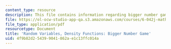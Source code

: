 ```yaml
---
content_type: resource
description: This file contains information regarding bigger number game.
file: https://ol-ocw-studio-app-qa.s3.amazonaws.com/courses/6-042j-mathematics-for-computer-science-spring-2015/4f9b82d254399041862ae1c13ffc014a_MIT6_042JS15_BigerNmberGme.pdf
file_type: application/pdf
resourcetype: Document
title: 'Random Variables, Density Functions: Bigger Number Game'
uid: 4f9b82d2-5439-9041-862a-e1c13ffc014a
---
```

